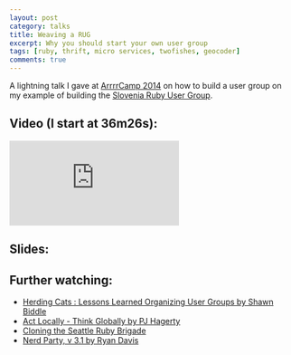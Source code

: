 ```yaml
---
layout: post
category: talks
title: Weaving a RUG
excerpt: Why you should start your own user group
tags: [ruby, thrift, micro services, twofishes, geocoder]
comments: true
---
```


A lightning talk I gave at [ArrrrCamp 2014](http://2014.arrrrcamp.be/) on how to build a user group on my example of building the [Slovenia Ruby User Group](http://www.rug.si/).

## Video (I start at 36m26s):

<iframe src="https://www.youtube.com/embed/RPMX_o5Y1tg?start=2186" frameborder="0" allowfullscreen></iframe>

## Slides:

<script async class="speakerdeck-embed" data-id="536e6090305d013297af32228b43df58" src="//speakerdeck.com/assets/embed.js"></script>

## Further watching:

- [Herding Cats : Lessons Learned Organizing User Groups by Shawn Biddle](http://www.youtube.com/watch?v=IisHwQb9sQU)
- [Act Locally - Think Globally by PJ Hagerty](http://www.youtube.com/watch?v=O8IzXwNDtqA)
- [Cloning the Seattle Ruby Brigade](http://www.youtube.com/watch?v=MJsoYPJOMOU)
- [Nerd Party, v 3.1 by Ryan Davis](http://www.youtube.com/watch?v=AK-gVWh_vZ8)
